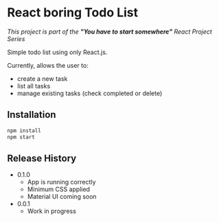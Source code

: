# React boring Todo List

_This project is part of the **"You have to start somewhere"** React Project Series_

Simple todo list using only React.js.

Currently, allows the user to: 
- create a new task
- list all tasks
- manage existing tasks (check completed or delete)

## Installation

```sh
npm install
npm start
```

## Release History

* 0.1.0
    * App is running correctly
    * Minimum CSS applied
    * Material UI coming soon
* 0.0.1
    * Work in progress